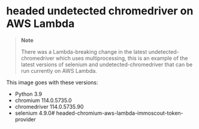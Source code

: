 # headed undetected chromedriver on AWS Lambda

> **Note**
>
> There was a Lambda-breaking change in the latest undetected-chromedriver which uses multiprocessing, this is an example of the latest versions of selenium and undetected-chromedriver that can be run currently on AWS Lambda.

This image goes with these versions:
- Python 3.9
- chromium 114.0.5735.0
- chromedriver 114.0.5735.90
- selenium 4.9.0# headed-chromium-aws-lambda-immoscout-token-provider
